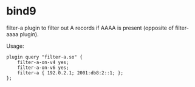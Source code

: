 # bind9
filter-a plugin to filter out A records if AAAA is present (opposite of filter-aaaa plugin).

Usage:

    plugin query "filter-a.so" {
        filter-a-on-v4 yes;
        filter-a-on-v6 yes;
        filter-a { 192.0.2.1; 2001:db8:2::1; };
    };
